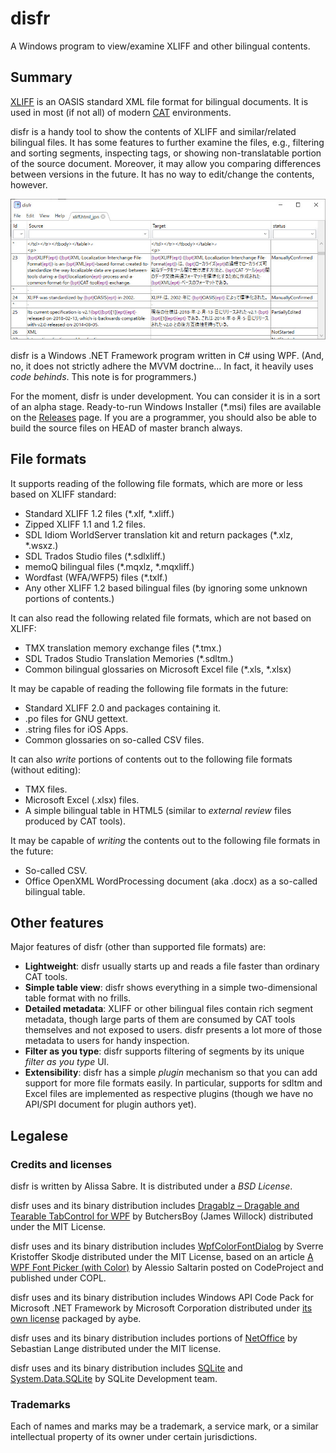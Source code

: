 disfr
=====
A Windows program to view/examine XLIFF and other bilingual contents.

## Summary

[XLIFF](http://docs.oasis-open.org/xliff/xliff-core/xliff-core.html) is an OASIS standard XML file format for bilingual documents.
It is used in most (if not all) of modern [CAT](https://en.wikipedia.org/wiki/Computer-assisted_translation) environments.

disfr is a handy tool to show the contents of XLIFF and similar/related bilingual files.
It has some features to further examine the files,
e.g., filtering and sorting segments, inspecting tags, 
or showing non-translatable portion of the source document.
Moreover, it may allow you comparing differences between versions in the future.
It has no way to edit/change the contents, however.

![screenshot](Documents/screenshot.jpg)

disfr is a Windows .NET Framework program written in C# using WPF.
(And, no, it does not strictly adhere the MVVM doctrine...  In fact, it heavily uses _code behinds_.  This note is for programmers.) 

For the moment, disfr is under development.
You can consider it is in a sort of an alpha stage.
Ready-to-run Windows Installer (*.msi) files are available on the [Releases](https://github.com/AlissaSabre/disfr/releases) page.
If you are a programmer, you should also be able to build the source files on HEAD of master branch always.

## File formats

It supports reading of the following file formats, which are more or less based on XLIFF standard:
* Standard XLIFF 1.2 files (*.xlf, *.xliff.)
* Zipped XLIFF 1.1 and 1.2 files.
* SDL Idiom WorldServer translation kit and return packages (*.xlz, *.wsxz.)
* SDL Trados Studio files (*.sdlxliff.)
* memoQ bilingual files (*.mqxlz, *.mqxliff.)
* Wordfast (WFA/WFP5) files (*.txlf.)
* Any other XLIFF 1.2 based bilingual files (by ignoring some unknown portions of contents.)

It can also read the following related file formats, which are not based on XLIFF:
* TMX translation memory exchange files (*.tmx.)
* SDL Trados Studio Translation Memories (*.sdltm.)
* Common bilingual glossaries on Microsoft Excel file (*.xls, *.xlsx)

It may be capable of reading the following file formats in the future:
* Standard XLIFF 2.0 and packages containing it.
* .po files for GNU gettext.
* .string files for iOS Apps.
* Common glossaries on so-called CSV files.

It can also _write_ portions of contents out to the following file formats (without editing):
* TMX files.
* Microsoft Excel (.xlsx) files.
* A simple bilingual table in HTML5 (similar to _external review_ files produced by CAT tools).

It may be capable of _writing_ the contents out to the following file formats in the future:
* So-called CSV.
* Office OpenXML WordProcessing document (aka .docx) as a so-called bilingual table.

## Other features

Major features of disfr (other than supported file formats) are:
* **Lightweight**: disfr usually starts up and reads a file faster than ordinary CAT tools.
* **Simple table view**: disfr shows everything in a simple two-dimensional table format with no frills.
* **Detailed metadata**: XLIFF or other bilingual files contain rich segment metadata, though large parts of them are consumed by CAT tools themselves and not exposed to users.  disfr presents a lot more of those metadata to users for handy inspection.
* **Filter as you type**: disfr supports filtering of segments by its unique _filter as you type_ UI.
* **Extensibility**: disfr has a simple _plugin_ mechanism so that you can add support for more file formats easily.  In particular, supports for sdltm and Excel files are implemented as respective plugins (though we have no API/SPI document for plugin authors yet).

## Legalese

### Credits and licenses

disfr is written by Alissa Sabre.  It is distributed under a _BSD License_.

disfr uses and its binary distribution includes [Dragablz – Dragable and Tearable TabControl for WPF](https://dragablz.net/) by ButchersBoy (James Willock) distributed under the MIT License.

disfr uses and its binary distribution includes [WpfColorFontDialog](https://www.nuget.org/packages/WpfColorFontDialog/) by Sverre Kristoffer Skodje distributed under the MIT License, based on an article [A WPF Font Picker (with Color)](https://www.codeproject.com/Articles/368070/A-WPF-Font-Picker-with-Color) by Alessio Saltarin posted on CodeProject and published under COPL.

disfr uses and its binary distribution includes Windows API Code Pack for Microsoft .NET Framework by Microsoft Corporation distributed under [its own license](https://github.com/aybe/Windows-API-Code-Pack-1.1/blob/master/LICENCE) packaged by aybe.

disfr uses and its binary distribution includes portions of [NetOffice](https://osdn.net/projects/netoffice/) by Sebastian Lange distributed under the MIT license.

disfr uses and its binary distribution includes [SQLite](https://www.sqlite.org) and [System.Data.SQLite](https://system.data.sqlite.org) by SQLite Development team.

### Trademarks

Each of names and marks may be a trademark, a service mark, or a similar intellectual property of its owner under certain jurisdictions.
